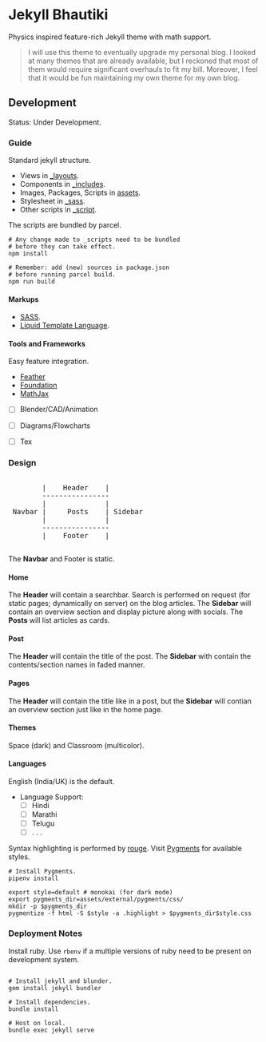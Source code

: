 # Jekyll Bhautiki

Physics inspired feature-rich Jekyll theme with math support.

> I will use this theme to eventually upgrade my personal blog. I looked at many themes that are already available, but I reckoned that most of them would require significant overhauls to fit my bill. Moreover, I feel that it would be fun maintaining my own theme for my own blog.

## Development

Status: Under Development.

### Guide

Standard jekyll structure.

- Views in [_layouts](/_layouts/).
- Components in [_includes](/_includes/).
- Images, Packages, Scripts in [assets](/assets/).
- Stylesheet in [_sass](/_sass/).
- Other scripts in [_script](/_script/).

The scripts are bundled by parcel.

```shell
# Any change made to _scripts need to be bundled
# before they can take effect.
npm install

# Remember: add (new) sources in package.json
# before running parcel build.
npm run build

```

#### Markups

- [SASS](https://sass-lang.com/).
- [Liquid Template Language](https://shopify.github.io/liquid/).

#### Tools and Frameworks

Easy feature integration.

- [Feather](https://feathericons.com/)
- [Foundation](https://get.foundation/)
- [MathJax](https://www.mathjax.org/)
- [ ] Blender/CAD/Animation
- [ ] Diagrams/Flowcharts
- [ ] Tex


### Design

<pre>

        |    Header    |
        ----------------
        |              |
 Navbar |     Posts    | Sidebar
        |              |
        ----------------
        |    Footer    |

</pre>

The **Navbar** and Footer is static.

#### Home

The **Header** will contain a searchbar. Search is performed on request (for static pages; dynamically on server) on the blog articles. The **Sidebar** will contain an overview section and display picture along with socials. The **Posts** will list articles as cards.

#### Post

The **Header** will contain the title of the post. The **Sidebar** with contain the contents/section names in faded manner.

#### Pages

The **Header** will contain the title like in a post, but the **Sidebar** will contian an overview section just like in the home page.

#### Themes

Space (dark) and Classroom (multicolor).

#### Languages

English (India/UK) is the default.

- Language Support:
    - [ ] Hindi
    - [ ] Marathi
    - [ ] Telugu
    - [ ] . . . 

Syntax highlighting is performed by [rouge](). Visit [Pygments](https://pygments.org/styles/) for available styles.

```shell
# Install Pygments.
pipenv install

export style=default # monokai (for dark mode)
export pygments_dir=assets/external/pygments/css/
mkdir -p $pygments_dir
pygmentize -f html -S $style -a .highlight > $pygments_dir$style.css

```

### Deployment Notes

Install ruby. Use `rbenv` if a multiple versions of ruby need to be present on development system.

```shell

# Install jekyll and blunder.
gem install jekyll bundler

# Install dependencies.
bundle install

# Host on local.
bundle exec jekyll serve

```
